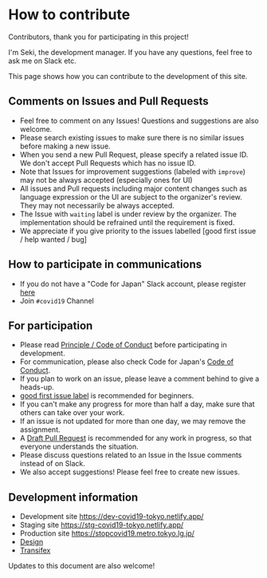 # How to contribute

Contributors, thank you for participating in this project!

I'm Seki, the development manager. If you have any questions, feel free to ask me on Slack etc.

This page shows how you can contribute to the development of this site.

## Comments on Issues and Pull Requests

- Feel free to comment on any Issues! Questions and suggestions are also welcome.
- Please search existing issues to make sure there is no similar issues before making a new issue.
- When you send a new Pull Request, please specify a related issue ID. We don't accept Pull Requests which has no issue ID.
- Note that Issues for improvement suggestions (labeled with `improve`) may not be always accepted (especially ones for UI)
- All issues and Pull requests including major content changes such as language expression or the UI are subject to the organizer's review. They may not necessarily be always accepted.
- The Issue with `waiting` label is under review by the organizer. The implementation should be refrained until the requirement is fixed.
- We appreciate if you give priority to the issues labelled [good first issue / help wanted / bug]

## How to participate in communications

- If you do not have a "Code for Japan" Slack account, please register [here](https://cfjslackin.herokuapp.com/)
- Join `#covid19` Channel

## For participation

- Please read [Principle / Code of Conduct](./CODE_OF_CONDUCT.md) before participating in development.
- For communication, please also check Code for Japan's [Code of Conduct](https://github.com/codeforjapan/codeofconduct).
- If you plan to work on an issue, please leave a comment behind to give a heads-up.
- [good first issue label](https://github.com/tokyo-metropolitan-gov/covid19/issues?q=is%3Aissue+is%3Aopen+label%3A%22good+first+issue%22) is recommended for beginners.
- If you can't make any progress for more than half a day, make sure that others can take over your work.
- If an issue is not updated for more than one day, we may remove the assignment.
- A [Draft Pull Request](https://help.github.com/en/github/collaborating-with-issues-and-pull-requests/about-pull-requests#draft-pull-requests) is recommended for any work in progress, so that everyone understands the situation.
- Please discuss questions related to an Issue in the Issue comments instead of on Slack.
- We also accept suggestions! Please feel free to create new issues.

## Development information

- Development site https://dev-covid19-tokyo.netlify.app/
- Staging site https://stg-covid19-tokyo.netlify.app/
- Production site https://stopcovid19.metro.tokyo.lg.jp/
- [Design](https://www.figma.com/file/V7vt80p2gauhdgTZeVNbgj/UI%E3%83%87%E3%82%B6%E3%82%A4%E3%83%B3?node-id=121%3A156)
- [Transifex](https://www.transifex.com/stopcovid19-tokyo/stopcovid19tokyo)

Updates to this document are also welcome!

